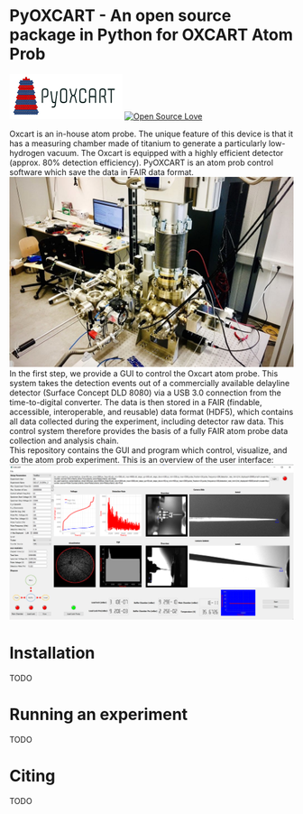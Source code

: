 #  PyOXCART - An open source package in Python for OXCART Atom Prob 
![plot](./png/logo.png)
[![Open Source Love](https://badges.frapsoft.com/os/v1/open-source.png?v=103)](https://github.com/ellerbrock/open-source-badges/)

Oxcart is an in-house atom probe. 
The unique feature of this device is that it has a measuring chamber made of titanium to generate a particularly low-hydrogen vacuum.
The Oxcart is equipped with a highly efficient detector (approx. 80% detection efficiency). PyOXCART is an atom prob control software which save the data in FAIR data format.
![plot](./png/oxcart.png)
In the first step, we provide a GUI to control the Oxcart atom probe. This system takes the detection events out of a commercially available delayline detector (Surface Concept DLD 8080) via a USB 3.0 connection from the time-to-digital converter. The data is then stored in a FAIR (findable, accessible, interoperable, and reusable) data format (HDF5), which contains all data collected during the experiment, including detector raw data. 
This control system therefore provides the basis of a fully FAIR atom probe data collection and analysis chain.  
This repository contains the GUI and program which control, visualize, and do the atom prob experiment.
This is an overview of the user interface:
![plot](./png/screenshot.png)

#  Installation
TODO
# Running an experiment
TODO
# Citing 
TODO

